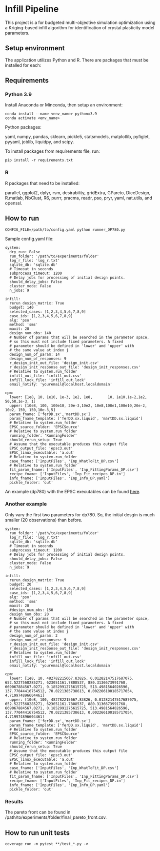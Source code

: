 
# Infill Pipeline

This project is a for budgeted multi-objective simulation optimization using a Kriging-based infill algorithm for identification of
crystal plasticity model parameters.


## Setup environment

The application utilizes Python and R. There are packages that must be installed for each:

## Requirements
### Python 3.9
Install Anaconda or Minconda, then setup an environment:
```
conda install --name <env_name> python=3.9
conda activate <env_name>
```

Python packages:

yaml, numpy, pandas, sklearn, pickle5, statsmodels, matplotlib, pyfiglet, pyyaml, joblib, liquidpy, and scipy.

To install packages from requirements file, run:
```
pip install -r requirements.txt
```

### R

R packages that need to be installed:

parallel, ggplot2, dplyr, rsm, desirability, gridExtra, GPareto, DiceDesign, R.matlab, NbClust, R6, purrr, pracma,
readr, pso, pryr, yaml, nat.utils, and openssl.

## How to run

```
CONFIG_FILE=/path/to/config.yaml python runner_DP780.py
```

Sample config.yaml file:
```
system:
  dry_run: False
  run_folder: '/path/to/experiments/folder'
  log_r_file: 'log_r.txt'
  sqlite_db: 'sqlite.db'
  # Timeout in seconds
  subprocess_timeout: 1200
  # Delay jobs for processing of initial design points.
  should_delay_jobs: False
  cluster_mode: False
  n_jobs: 9

infill:
  rerun_design_matrix: True
  budget: 140
  selected_cases: [1,2,3,4,5,6,7,8,9]
  case_ids: [1,2,3,4,5,6,7,8,9]
  alg: 'pso'
  method: 'sms'
  maxit: 20
  design_num_obs: 140
  # Number of params that will be searched in the parameter space,
  # so this must not include fixed parameters. A fixed
  # parameter should be defined in 'lower' and 'upper' with
  # the same value at index j
  design_num_of_param: 14
  design_num_of_responses: 9
  r_design_init_out_file: 'design_init.csv'
  r_design_init_response_out_file: 'design_init_responses.csv'
  # Relative to system.run_folder
  infill_out_file: 'infill_out.csv'
  infill_lock_file: 'infill_out.lock'
  email_notify: 'youremail@localhost.localdomain'

cpm:
  lower: [1e8, 10, 1e10, 1e-3, 1e2, 1e8,       10, 1e10,1e-2,1e2, 50,50,1e-3, 1]
  upper: [10e8, 100, 100e10, 20e-3,10e2, 10e8,100e1,100e10,20e-2, 10e2, 150, 150,10e-3,5]
  param_fname: ['ferDD.sx','martDD.sx']
  param_fname_template: ['ferDD.sx.liquid', 'martDD.sx.liquid']
  # Relative to system.run_folder
  EPSC_source_folder: 'EPSCSource'
  # Relative to system.run_folder
  running_folder: 'RunningFolder'
  should_rerun_setup: True
  # Assume that the executable produces this output file
  EPSC_output_file: 'epsc3.out'
  EPSC_linux_executable: 'a.out'
  # Relative to system.run_folder
  case_fname: ['InputFiles', 'Inp_WhatToFit_DP.csv']
  # Relative to system.run_folder
  fit_param_fname: ['InputFiles', 'Inp_FittingParams_DP.csv']
  recipe_fname: ['InputFiles', 'Inp_Fit_recipes_DP.in']
  info_fname: ['InputFiles', 'Inp_Info_DP.yaml']
  pickle_folder: 'out'
```
An example (dp780) with the EPSC executables can be found [here](https://universitysystemnh-my.sharepoint.com/:u:/g/personal/kv1033_usnh_edu/Edm_J9RclD9MrzEz0WI8mbwBIH_2S1yPRWPsa1xHXiq6_Q?e=xyyxNu).

### Another example

Only vary the first two parameters for dp780. So, the initial desgin is much smaller (20 observations) than before.

```
system:
  run_folder: '/path/to/experiments/folder'
  log_r_file: 'log_r.txt'
  sqlite_db: 'sqlite.db'
  # Timeout in seconds
  subprocess_timeout: 1200
  # Delay jobs for processing of initial design points.
  should_delay_jobs: False
  cluster_mode: False
  n_jobs: 9

infill:
  rerun_design_matrix: True
  budget: 20
  selected_cases: [1,2,3,4,5,6,7,8,9]
  case_ids: [1,2,3,4,5,6,7,8,9]
  alg: 'pso'
  method: 'sms'
  maxit: 20
  #design_num_obs: 150
  design_num_obs: 20
  # Number of params that will be searched in the parameter space,
  # so this must not include fixed parameters. A fixed
  # parameter should be defined in 'lower' and 'upper' with
  # the same value at index j
  design_num_of_param: 2
  design_num_of_responses: 9
  r_design_init_out_file: 'design_init.csv'
  r_design_init_response_out_file: 'design_init_responses.csv'
  # Relative to system.run_folder
  infill_out_file: 'infill_out.csv'
  infill_lock_file: 'infill_out.lock'
  email_notify: 'youremail@localhost.localdomain' 

cpm:
  lower: [1e8, 10, 482782215667.83826, 0.01282147517687075, 652.5227568285271, 623051161.7808537, 880.3136673991768, 669067884567.0271, 0.1852991275615725, 513.4981564026596, 137.77044416754512, 70.0221385738613, 0.002266100185717054, 4.719974896604461]
  upper: [10e8, 100, 482782215667.83826, 0.01282147517687075, 652.5227568285271, 623051161.7808537, 880.3136673991768, 669067884567.0271, 0.1852991275615725, 513.4981564026596, 137.77044416754512, 70.0221385738613, 0.002266100185717054, 4.719974896604461]
  param_fname: ['ferDD.sx','martDD.sx']
  param_fname_template: ['ferDD.sx.liquid', 'martDD.sx.liquid']
  # Relative to system.run_folder
  EPSC_source_folder: 'EPSCSource'
  # Relative to system.run_folder
  running_folder: 'RunningFolder'
  should_rerun_setup: True
  # Assume that the executable produces this output file
  EPSC_output_file: 'epsc3.out'
  EPSC_linux_executable: 'a.out'
  # Relative to system.run_folder
  case_fname: ['InputFiles', 'Inp_WhatToFit_DP.csv']
  # Relative to system.run_folder
  fit_param_fname: ['InputFiles', 'Inp_FittingParams_DP.csv']
  recipe_fname: ['InputFiles', 'Inp_Fit_recipes_DP.in']
  info_fname: ['InputFiles', 'Inp_Info_DP.yaml']
  pickle_folder: 'out'
```

### Results
The pareto front can be found in /path/to/experiments/folder/final_pareto_front.csv.

## How to run unit tests
```
coverage run -m pytest **/test_*.py -v
```




